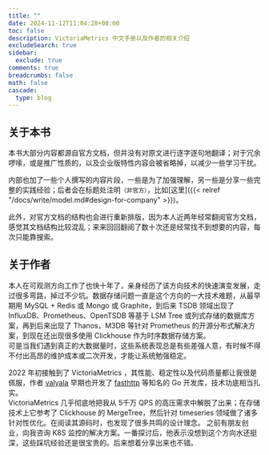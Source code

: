 ```yaml
---
title: ""
date: 2024-11-12T11:04:28+08:00
toc: false
description: VictoriaMetrics 中文手册以及作者的相关介绍
excludeSearch: true
sidebar:
  exclude: true
comments: true
breadcrumbs: false
math: false
cascade:
  type: blog
---
```


## 关于本书
本书大部分内容都源自官方文档，但并没有对原文进行逐字逐句地翻译；对于冗余啰嗦，或是推广性质的，以及企业版特性内容会被省略掉，以减少一些学习干扰。  

内部也加了一些个人撰写的内容片段，一些是为了加强理解，另一些是分享一些完整的实践经验；后者会在标题处注明`（非官方）`，比如[这里]({{< relref "/docs/write/model.md#design-for-company" >}})。

此外，对官方文档的结构也会进行重新排版，因为本人近两年经常翻阅官方文档，感觉其文档结构比较混乱；来来回回翻阅了数十次还是经常找不到想要的内容，每次只能靠搜索。  

## 关于作者
本人在可观测方向工作了也快十年了，亲身经历了该方向技术的快速演变发展，走过很多弯路，掉过不少坑。数据存储问题一直是这个方向的一大技术难题，从最早期用 MySQL + Redis 或 Mongo 或 Graphite，到后来 TSDB 领域出现了 InfluxDB、Prometheus、OpenTSDB 等基于 LSM Tree 或列式存储的数据库方案，再到后来出现了 Thanos，M3DB 等针对 Prometheus 的开源分布式解决方案，到现在还出现很多使用 Clickhouse 作为时序数据存储方案。  
可是当我们遇到真正的大数据量时，这些系统表现总是有些差强人意，有时候不得不付出高昂的维护成本或二次开发，才能让系统勉强稳定。
 
2022 年初接触到了 VictoriaMetrics ，其性能、稳定性以及代码质量都让我很是佩服，作者 [valyala](https://github.com/valyala) 早期也开发了 [fasthttp](https://github.com/valyala/fasthttp) 等知名的 Go 开发库，技术功底相当扎实。  
VictoriaMetrics 几乎彻底地把我从 5千万 QPS 的高压需求中解脱了出来；在存储技术上它参考了 Clickhouse 的 MergeTree，然后针对 timeseries 领域做了诸多针对性优化。在阅读其源码时，也发现了很多共鸣的设计理念。
之前有朋友创业，向我咨询 K8S 监控的解决方案。一番探讨后，他表示没想到这个方向水还挺深，这些踩坑经验还是很宝贵的。后来想着分享出来也不错。

<!--
## 联系方式

{{< cards >}}
  {{< card link="/about" image="./wechat.jpg" title="加好友备注：vm" subtitle="邮箱：chenyunfei.cs@gmail.com" >}}
{{< /cards >}}
-->